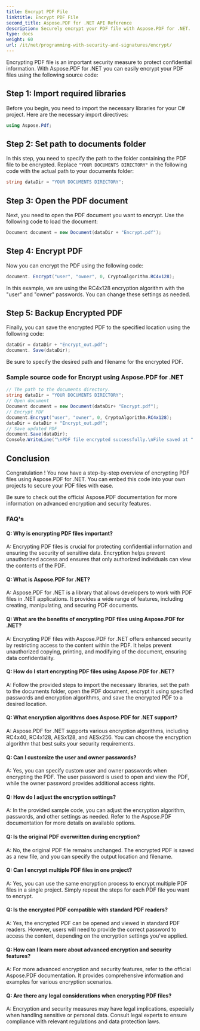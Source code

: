```yaml
---
title: Encrypt PDF File
linktitle: Encrypt PDF File
second_title: Aspose.PDF for .NET API Reference
description: Securely encrypt your PDF file with Aspose.PDF for .NET.
type: docs
weight: 60
url: /it/net/programming-with-security-and-signatures/encrypt/
---
```

Encrypting PDF file is an important security measure to protect confidential information. With Aspose.PDF for .NET you can easily encrypt your PDF files using the following source code:

## Step 1: Import required libraries

Before you begin, you need to import the necessary libraries for your C# project. Here are the necessary import directives:

```csharp
using Aspose.Pdf;
```

## Step 2: Set path to documents folder

In this step, you need to specify the path to the folder containing the PDF file to be encrypted. Replace `"YOUR DOCUMENTS DIRECTORY"` in the following code with the actual path to your documents folder:

```csharp
string dataDir = "YOUR DOCUMENTS DIRECTORY";
```

## Step 3: Open the PDF document

Next, you need to open the PDF document you want to encrypt. Use the following code to load the document:

```csharp
Document document = new Document(dataDir + "Encrypt.pdf");
```

## Step 4: Encrypt PDF

Now you can encrypt the PDF using the following code:

```csharp
document. Encrypt("user", "owner", 0, CryptoAlgorithm.RC4x128);
```

In this example, we are using the RC4x128 encryption algorithm with the "user" and "owner" passwords. You can change these settings as needed.

## Step 5: Backup Encrypted PDF

Finally, you can save the encrypted PDF to the specified location using the following code:

```csharp
dataDir = dataDir + "Encrypt_out.pdf";
document. Save(dataDir);
```

Be sure to specify the desired path and filename for the encrypted PDF.

### Sample source code for Encrypt using Aspose.PDF for .NET 
```csharp
// The path to the documents directory.
string dataDir = "YOUR DOCUMENTS DIRECTORY";
// Open document
Document document = new Document(dataDir+ "Encrypt.pdf");
// Encrypt PDF
document.Encrypt("user", "owner", 0, CryptoAlgorithm.RC4x128);
dataDir = dataDir + "Encrypt_out.pdf";
// Save updated PDF
document.Save(dataDir);
Console.WriteLine("\nPDF file encrypted successfully.\nFile saved at " + dataDir);
```

## Conclusion

Congratulation ! You now have a step-by-step overview of encrypting PDF files using Aspose.PDF for .NET. You can embed this code into your own projects to secure your PDF files with ease.

Be sure to check out the official Aspose.PDF documentation for more information on advanced encryption and security features.

### FAQ's

#### Q: Why is encrypting PDF files important?

A: Encrypting PDF files is crucial for protecting confidential information and ensuring the security of sensitive data. Encryption helps prevent unauthorized access and ensures that only authorized individuals can view the contents of the PDF.

#### Q: What is Aspose.PDF for .NET?

A: Aspose.PDF for .NET is a library that allows developers to work with PDF files in .NET applications. It provides a wide range of features, including creating, manipulating, and securing PDF documents.

#### Q: What are the benefits of encrypting PDF files using Aspose.PDF for .NET?

A: Encrypting PDF files with Aspose.PDF for .NET offers enhanced security by restricting access to the content within the PDF. It helps prevent unauthorized copying, printing, and modifying of the document, ensuring data confidentiality.

#### Q: How do I start encrypting PDF files using Aspose.PDF for .NET?

A: Follow the provided steps to import the necessary libraries, set the path to the documents folder, open the PDF document, encrypt it using specified passwords and encryption algorithms, and save the encrypted PDF to a desired location.

#### Q: What encryption algorithms does Aspose.PDF for .NET support?

A: Aspose.PDF for .NET supports various encryption algorithms, including RC4x40, RC4x128, AESx128, and AESx256. You can choose the encryption algorithm that best suits your security requirements.

#### Q: Can I customize the user and owner passwords?

A: Yes, you can specify custom user and owner passwords when encrypting the PDF. The user password is used to open and view the PDF, while the owner password provides additional access rights.

#### Q: How do I adjust the encryption settings?

A: In the provided sample code, you can adjust the encryption algorithm, passwords, and other settings as needed. Refer to the Aspose.PDF documentation for more details on available options.

#### Q: Is the original PDF overwritten during encryption?

A: No, the original PDF file remains unchanged. The encrypted PDF is saved as a new file, and you can specify the output location and filename.

#### Q: Can I encrypt multiple PDF files in one project?

A: Yes, you can use the same encryption process to encrypt multiple PDF files in a single project. Simply repeat the steps for each PDF file you want to encrypt.

#### Q: Is the encrypted PDF compatible with standard PDF readers?

A: Yes, the encrypted PDF can be opened and viewed in standard PDF readers. However, users will need to provide the correct password to access the content, depending on the encryption settings you've applied.

#### Q: How can I learn more about advanced encryption and security features?

A: For more advanced encryption and security features, refer to the official Aspose.PDF documentation. It provides comprehensive information and examples for various encryption scenarios.

#### Q: Are there any legal considerations when encrypting PDF files?

A: Encryption and security measures may have legal implications, especially when handling sensitive or personal data. Consult legal experts to ensure compliance with relevant regulations and data protection laws.
